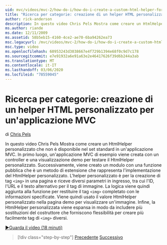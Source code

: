 ```yaml
---
uid: mvc/videos/mvc-2/how-do-i/how-do-i-create-a-custom-html-helper-for-an-mvc-application
title: "Ricerca per categorie: creazione di un helper HTML personalizzato per un'applicazione MVC | Microsoft Docs"
author: rick-anderson
description: In questo video Chris Pels Mostra come creare un HtmlHelper personalizzato che non è disponibile nel set standard in un'applicazione MVC. Prima di tutto, un'applicazione MVC di esempio...
ms.author: riande
ms.date: 12/11/2009
ms.assetid: 58b5eb15-4160-4ce2-ae70-6ba94262ea73
msc.legacyurl: /mvc/videos/mvc-2/how-do-i/how-do-i-create-a-custom-html-helper-for-an-mvc-application
msc.type: video
ms.openlocfilehash: 60953243d3038667e4f729b1394e68f0c9d7c178
ms.sourcegitcommit: e7e91932a6e91a63e2e46417626f39d6b244a3ab
ms.translationtype: MT
ms.contentlocale: it-IT
ms.lasthandoff: 03/06/2020
ms.locfileid: "78559045"
---
```

# <a name="how-do-i-create-a-custom-html-helper-for-an-mvc-application"></a>Ricerca per categorie: creazione di un helper HTML personalizzato per un'applicazione MVC

di [Chris Pels](https://twitter.com/chrispels)

In questo video Chris Pels Mostra come creare un HtmlHelper personalizzato che non è disponibile nel set standard in un'applicazione MVC. In primo luogo, un'applicazione MVC di esempio viene creata con un controller e una visualizzazione demo per testare il HtmlHelper personalizzato. Successivamente, viene creato un modulo con una funzione pubblica che è un metodo di estensione che rappresenta l'implementazione del HtmlHelper personalizzato. L'helper personalizzato è per la creazione di tag `<img>` in una pagina e riceve diversi parametri in ingresso, tra cui l'ID, l'URL e il testo alternativo per il tag di immagine. La logica viene quindi aggiunta alla funzione per restituire il tag `<img>` completato con le informazioni specificate. Viene quindi usato il valore HtmlHelper personalizzato nella pagina demo per visualizzare un'immagine. Infine, la HtmlHelper personalizzata viene espansa in modo da includere più sostituzioni del costruttore che forniscono flessibilità per creare più facilmente tag di `<img>` diversi.

[&#9654;Guarda il video (18 minuti)](https://channel9.msdn.com/Blogs/ASP-NET-Site-Videos/how-do-i-create-a-custom-html-helper-for-an-mvc-application)

> [!div class="step-by-step"]
> [Precedente](how-do-i-implement-view-models-to-manage-data-for-aspnet-mvc-views.md)
> [Successivo](how-do-i-work-with-model-binders-in-an-mvc-application.md)
